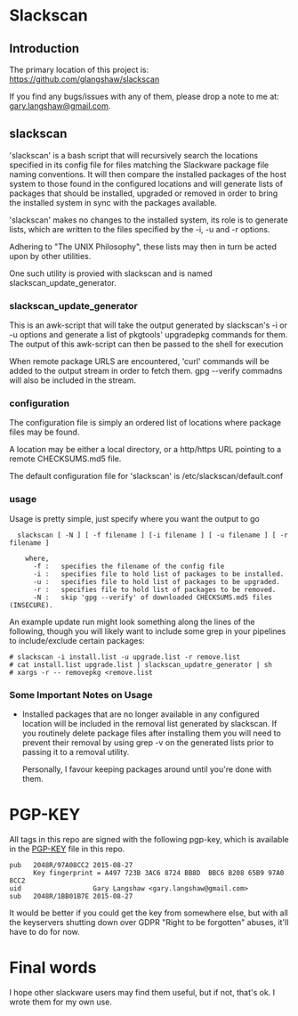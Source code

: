 # Slackscan

## Introduction

The primary location of this project is:
https://github.com/glangshaw/slackscan

If you find any bugs/issues with any of them, please drop a note
to me at: gary.langshaw@gmail.com.

## slackscan

'slackscan' is a bash script that will recursively search the
locations specified in its config file for files matching the
Slackware package file naming conventions.  It will then compare the
installed packages of the host system to those found in the configured
locations and will generate lists of packages that should be
installed, upgraded or removed in order to bring the installed system
in sync with the packages available.

'slackscan' makes no changes to the installed system, its role is to
generate lists, which are written to the files specified by the -i, -u
and -r options.

Adhering to "The UNIX Philosophy", these lists may then in turn be
acted upon by other utilities.

One such utility is provied with slackscan and is named
slackscan_update_generator.

### slackscan_update_generator

This is an awk-script that will take the output generated by
slackscan's -i or -u options and generate a list of pkgtools'
upgradepkg commands for them.  The output of this awk-script can then
be passed to the shell for execution

When remote package URLS are encountered, 'curl' commands will be
added to the output stream in order to fetch them.  gpg --verify
commadns will also be included in the stream.

### configuration

The configuration file is simply an ordered list of locations where
package files may be found.

A location may be either a local directory, or a http/https URL
pointing to a remote CHECKSUMS.md5 file.

The default configuration file for 'slackscan' is /etc/slackscan/default.conf

### usage

Usage is pretty simple, just specify where you want the output to go
```
  slackscan [ -N ] [ -f filename ] [-i filename ] [ -u filename ] [ -r filename ]

    where,
      -f :   specifies the filename of the config file
      -i :   specifies file to hold list of packages to be installed.
      -u :   specifies file to hold list of packages to be upgraded.
      -r :   specifies file to hold list of packages to be removed.
      -N :   skip 'gpg --verify' of downloaded CHECKSUMS.md5 files (INSECURE).
```

An example update run might look something along the lines of the
following, though you will likely want to include some grep in your
pipelines to include/exclude certain packages:
```
# slackscan -i install.list -u upgrade.list -r remove.list
# cat install.list upgrade.list | slackscan_updatre_generator | sh
# xargs -r -- removepkg <remove.list
```


### Some Important Notes on Usage

  - Installed packages that are no longer available in any configured
    location will be included in the removal list generated by slackscan.
    If you routinely delete package files after installing them you
    will need to prevent their removal by using grep -v on the generated
    lists prior to passing it to a removal utility.

    Personally, I favour keeping packages around until you're done with
    them.

# PGP-KEY

All tags in this repo are signed with the following pgp-key, which is
available in the [PGP-KEY](PGP-KEY) file in this repo.
```
pub   2048R/97A08CC2 2015-08-27
      Key fingerprint = A497 723B 3AC6 8724 BB8D  BBC6 B208 65B9 97A0 8CC2
uid                  Gary Langshaw <gary.langshaw@gmail.com>
sub   2048R/1BB01B7E 2015-08-27
```

It would be better if you could get the key from somewhere else, but
with all the keyservers shutting down over GDPR "Right to be
forgotten" abuses, it'll have to do for now.


# Final words

I hope other slackware users may find them useful, but if not, that's
ok.  I wrote them for my own use.
